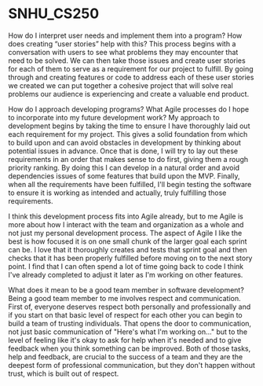 # SNHU_CS250

How do I interpret user needs and implement them into a program? How does creating “user stories” help with this?
This process begins with a conversation with users to see what problems they may encounter that need to be solved. We can then take those issues and create user stories for each of them to serve as a requirement for our project to fulfill. By going through and creating features or code to address each of these user stories we created we can put together a cohesive project that will solve real problems our audience is experiencing and create a valuable end product. 

How do I approach developing programs? What Agile processes do I hope to incorporate into my future development work?
My approach to development begins by taking the time to ensure I have thoroughly laid out each requirement for my project. This gives a solid foundation from which to build upon and can avoid obstacles in development by thinking about potential issues in advance. Once that is done, I will try to lay out these requirements in an order that makes sense to do first, giving them a rough priority ranking. By doing this I can develop in a natural order and avoid dependencies issues of some features that build upon the MVP. Finally, when all the requirements have been fulfilled, I'll begin testing the software to ensure it is working as intended and actually, truly fulfilling those requirements. 

I think this development process fits into Agile already, but to me Agile is more about how I interact with the team and organization as a whole and not just my personal development process. The aspect of Agile I like the best is how focused it is on one small chunk of the larger goal each sprint can be. I love that it thoroughly creates and tests that sprint goal and then checks that it has been properly fulfilled before moving on to the next story point. I find that I can often spend a lot of time going back to code I think I've already completed to adjust it later as I'm working on other features.

What does it mean to be a good team member in software development?
Being a good team member to me involves respect and communication. First of, everyone deserves respect both personally and professionally and if you start on that basic level of respect for each other you can begin to build a team of trusting individuals. That opens the door to communication, not just basic communication of "Here's what I'm working on..." but to the level of feeling like it's okay to ask for help when it's needed and to give feedback when you think something can be improved. Both of those tasks, help and feedback, are crucial to the success of a team and they are the deepest form of professional communication, but they don't happen without trust, which is built out of respect.

